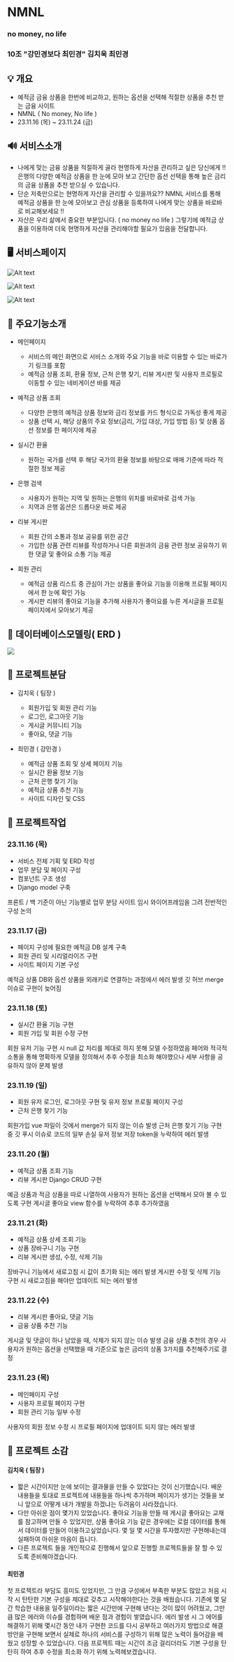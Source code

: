 # NMNL

### no money, no life

### 10조 "강민경보다 최민경" 김치욱 최민경

## 💡 개요

- 예적금 금융 상품을 한번에 비교하고, 원하는 옵션을 선택해 적절한 상품을 추천 받는 금융 사이트
- NMNL ( No money, No life )
- 23.11.16 (목) ~ 23.11.24 (금)

## 🔊 서비스소개

- 나에게 맞는 금융 상품을 적절하게 골라 현명하게 자산을 관리하고 싶은 당신에게 !! 은행의 다양한 예적금 상품을 한 눈에 모아 보고 간단한 옵션 선택을 통해 높은 금리의 금융 상품을 추천 받으실 수 있습니다.
- 단순 저축만으로는 현명하게 자산을 관리할 수 있을까요?? NMNL 서비스를 통해 예적금 상품을 한 눈에 모아보고 관심 상품을 등록하여 나에게 맞는 상품을 바로바로 비교해보세요 !!
- 자산은 우리 삶에서 중요한 부분입니다. ( no money no life ) 그렇기에 예적금 상품을 이용하여 더욱 현명하게 자산을 관리해야할 필요가 있음을 전달합니다.

## 🖥 서비스페이지

![Alt text](nmnl01.png)

![Alt text](nmnl02.png)

![Alt text](nmnl03.png)

## 🎨 주요기능소개

- 메인페이지
  - 서비스의 메인 화면으로 서비스 소개와 주요 기능을 바로 이용할 수 있는 바로가기 링크를 포함
  - 예적금 상품 조회, 환율 정보, 근처 은행 찾기, 리뷰 게시판 및 사용자 프로필로 이동할 수 있는 네비게이션 바를 제공
- 예적금 상품 조회
  - 다양한 은행의 예적금 상품 정보와 금리 정보를 카드 형식으로 가독성 좋게 제공
  - 상품 선택 시, 해당 상품의 주요 정보(금리, 가입 대상, 가입 방법 등) 및 상품 옵션 정보를 한 페이지에 제공
- 실시간 환율

  - 원하는 국가를 선택 후 해당 국가의 환율 정보를 바탕으로 매매 기준에 따라 적절한 정보 제공

- 은행 검색

  - 사용자가 원하는 지역 및 원하는 은행의 위치를 바로바로 검색 가능
  - 지역과 은행 옵션은 드롭다운 바로 제공

- 리뷰 게시판

  - 회원 간의 소통과 정보 공유를 위한 공간
  - 가입한 상품 관련 리뷰를 작성하거나 다른 회원과의 금융 관련 정보 공유하기 위한 댓글 및 좋아요 소통 기능 제공

- 회원 관리
  - 예적금 상품 리스트 중 관심이 가는 상품을 좋아요 기능을 이용해 프로필 페이지에서 한 눈에 확인 가능
  - 게시판 리뷰의 좋아요 기능을 추가해 사용자가 좋아요를 누른 게시글을 프로필 페이지에서 모아보기 제공

## 🧩 데이터베이스모델링( ERD )

![](ERD.png)

## 📁 프로젝트분담

- 김치욱 ( 팀장 )

  - 회원가입 및 회원 관리 기능
  - 로그인, 로그아웃 기능
  - 게시글 커뮤니티 기능
  - 좋아요, 댓글 기능

- 최민경 ( 강민경 )
  - 예적금 상품 조회 및 상세 페이지 기능
  - 실시간 환율 정보 기능
  - 근처 은행 찾기 기능
  - 예적금 상품 추천 기능
  - 사이트 디자인 및 CSS

## 👟 프로젝트작업

### 23.11.16 (목)

- 서비스 전체 기획 및 ERD 작성
- 업무 분담 및 페이지 구성
- 컴포넌트 구조 생성
- Django model 구축

프론트 / 백 기준이 아닌 기능별로 업무 분담
사이트 임시 와이어프레임을 그려 전반적인 구성 논의

### 23.11.17 (금)

- 페이지 구성에 필요한 예적금 DB 설계 구축
- 회원 관리 및 시리얼라이즈 구현
- 사이트 페이지 기본 구성

예적금 상품 DB와 옵션 상품을 외래키로 연결하는 과정에서 에러 발생
깃 허브 merge 이슈로 구현이 늦어짐

### 23.11.18 (토)

- 실시간 환율 기능 구현
- 회원 가입 및 회원 수정 구현

회원 유저 기능 구현 시 null 값 처리를 제대로 하지 못해 모델 수정하였음
페어와 적극적 소통을 통해 명확하게 모델을 정의해서 추후 수정을 최소화 해야했으나 세부 사항을 공유하지 않아 문제 발생

### 23.11.19 (일)

- 회원 유저 로그인, 로그아웃 구현 및 유저 정보 프로필 페이지 구성
- 근처 은행 찾기 기능

회원가입 vue 파일이 깃에서 merge가 되지 않는 이슈 발생
근처 은행 찾기 기능 구현 중 깃 푸시 이슈로 코드의 일부 손실
유저 정보 저장 token을 누락하여 에러 발생

### 23.11.20 (월)

- 예적금 상품 조회 기능
- 리뷰 게시판 Django CRUD 구현

예금 상품과 적금 상품을 따로 나열하여 사용자가 원하는 옵션을 선택해서 모아 볼 수 있도록 구현
게시글 좋아요 view 함수를 누락하여 추후 추가하였음

### 23.11.21 (화)

- 예적금 상품 상세 조회 기능
- 상품 장바구니 기능 구현
- 리뷰 게시판 생성, 수정, 삭제 기능

장바구니 기능에서 새로고침 시 값이 초기화 되는 에러 발생
게시판 수정 및 삭제 기능 구현 시 새로고침을 해야만 업데이트 되는 에러 발생

### 23.11.22 (수)

- 리뷰 게시판 좋아요, 댓글 기능
- 금융 상품 추천 기능

게시글 및 댓글이 하나 남았을 때, 삭제가 되지 않는 이슈 발생
금융 상품 추천의 경우 사용자가 원하는 옵션을 선택했을 때 기준으로 높은 금리의 상품 3가지를 추천해주기로 결정

### 23.11.23 (목)

- 메인페이지 구성
- 사용자 프로필 페이지 구현
- 회원 관리 기능 일부 수정

사용자의 회원 정보 수정 시 프로필 페이지에 업데이트 되지 않는 에러 발생

## 🎤 프로젝트 소감

#### 김치욱 ( 팀장 )

- 짧은 시간이지만 눈에 보이는 결과물을 만들 수 있었다는 것이 신기했습니다. 배운 내용들을 토대로 프로젝트에 내용들을 하나씩 추가하며 페이지가 생기는 것들을 보니 앞으로 어떻게 내가 개발을 하겠냐는 두려움이 사라졌습니다. 
- 다만 아쉬운 점이 몇가지 있었습니다. 좋아요 기능을 만들 때 게시글 좋아요는 교재를 참고하며 만들 수 있었지만, 상품 좋아요 기능 같은 경우에는 로컬 데이터를 통해서 데이터를 만들어 이용하고싶었습니다. 몇 일 몇 시간을 투자했지만 구현해내는데 실패하여 아쉬운 마음이 듭니다.
- 다른 프로젝트 들을 개인적으로 진행해서 앞으로 진행할 프로젝트들을 잘 할 수 있도록 준비해야겠습니다. 

#### 최민경

첫 프로젝트라 부담도 흥미도 있었지만, 그 만큼 구성에서 부족한 부분도 많았고 처음 시작 시 탄탄한 기본 구성을 제대로 갖추고 시작해야한다는 것을 배웠습니다. 기존에 몇 달간 학습한 내용을 일주일이라는 짧은 시간만에 구현해 낸다는 것이 많이 어려웠고, 그만큼 많은 에러와 이슈를 경험하며 배운 점과 경험이 쌓였습니다. 에러 발생 시 그 에어를 해결하기 위해 몇시간 동안 내가 구현한 코드를 다시 공부하고 여러가지 방법으로 해결 방안을 구현해 보면서 실제로 하나의 서비스를 구성하기 위해 많은 노력이 들어감을 배웠고 성장할 수 있었습니다. 다음 프로젝트 때는 시간이 조금 걸리더라도 기본 구성을 탄탄히 하여 추후 수정을 최소화 하기 위해 노력헤보겠습니다.